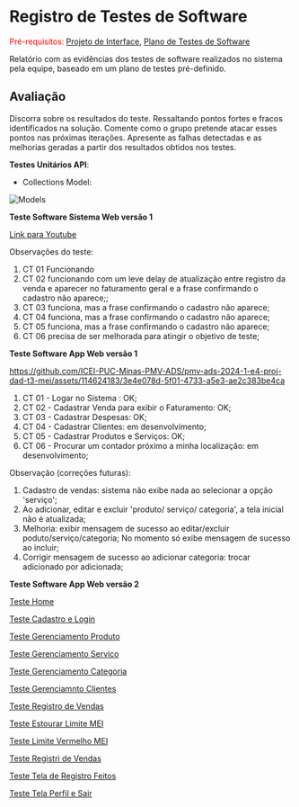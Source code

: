 # Registro de Testes de Software

<span style="color:red">Pré-requisitos: <a href="3-Projeto de Interface.md"> Projeto de Interface</a></span>, <a href="8-Plano de Testes de Software.md"> Plano de Testes de Software</a>

Relatório com as evidências dos testes de software realizados no sistema pela equipe, baseado em um plano de testes pré-definido.

## Avaliação

Discorra sobre os resultados do teste. Ressaltando pontos fortes e fracos identificados na solução. Comente como o grupo pretende atacar esses pontos nas próximas iterações. Apresente as falhas detectadas e as melhorias geradas a partir dos resultados obtidos nos testes.

**Testes Unitários API**:
- Collections Model:

![Models](https://github.com/ICEI-PUC-Minas-PMV-ADS/pmv-ads-2024-1-e4-proj-dad-t3-mei/assets/113808083/7f053cd6-31bb-47dc-a8e0-8de6c2a8afce)

**Teste Software Sistema Web versão 1**

[Link para Youtube](https://youtu.be/gRRu6zKhhXQ)

Observações do teste:
1. CT 01 Funcionando
2. CT 02 funcionando com um leve delay de atualização entre registro da venda e aparecer no faturamento geral e a frase confirmando o cadastro não aparece;;
3. CT 03 funciona, mas a frase confirmando o cadastro não aparece;
4. CT 04 funciona, mas a frase confirmando o cadastro não aparece;
5. CT 05 funciona, mas a frase confirmando o cadastro não aparece;
6. CT 06 precisa de ser melhorada para atingir o objetivo de teste;

**Teste Software App Web versão 1**


https://github.com/ICEI-PUC-Minas-PMV-ADS/pmv-ads-2024-1-e4-proj-dad-t3-mei/assets/114624183/3e4e078d-5f01-4733-a5e3-ae2c383be4ca


1. CT 01 - Logar no Sistema : OK;
2. CT 02 - Cadastrar Venda para exibir o Faturamento: OK;
3. CT 03 - Cadastrar Despesas: OK;
4. CT 04 - Cadastrar Clientes: em desenvolvimento;
5. CT 05 - Cadastrar Produtos e Serviços: OK;
6. CT 06 - Procurar um contador próximo a minha localização: em desenvolvimento;

Observação (correções futuras):

1. Cadastro de vendas: sistema não exibe nada ao selecionar a opção 'serviço';
2. Ao adicionar, editar e excluir 'produto/ serviço/ categoria', a tela inicial não é atualizada;
3. Melhoria: exibir mensagem de sucesso ao editar/excluir poduto/serviço/categoria; No momento só exibe mensagem de sucesso ao incluir;
4. Corrigir mensagem de sucesso ao adicionar categoria: trocar adicionado por adicionada;


**Teste Software App Web versão 2**

[Teste Home](https://www.youtube.com/watch?v=7DCw6Lxhytc)

[Teste Cadastro e Login](https://www.youtube.com/watch?v=DLIEMXPDUEI)

[Teste Gerenciamento Produto](https://www.youtube.com/watch?v=uxUBwW874I8)

[Teste Gerenciamento Servico](https://www.youtube.com/watch?v=8TNfBEy_Jec)

[Teste Gerenciamento Categoria](https://www.youtube.com/watch?v=7aJV2elY_hk)

[Teste Gerenciamnto Clientes](https://www.youtube.com/watch?v=E05ivrUDS6g)

[Teste Registro de Vendas](https://www.youtube.com/watch?v=eBYX55fWIZ4)

[Teste Estourar Limite MEI](https://www.youtube.com/watch?v=EKggO7f1rHc)

[Teste Limite Vermelho MEI](https://www.youtube.com/watch?v=x-TyIcIYkrs)

[Teste Registri de Vendas](https://www.youtube.com/watch?v=HUG8KssfjC4)

[Teste Tela de Registro Feitos](https://www.youtube.com/watch?v=BN-9H2mlzxY)

[Teste Tela Perfil e Sair](https://www.youtube.com/watch?v=d2bkmlOY3EM)
